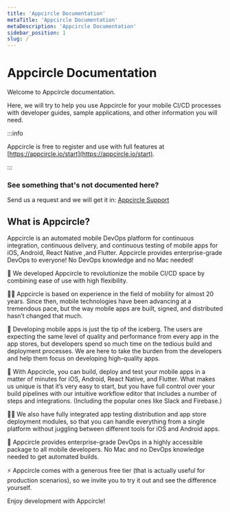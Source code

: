 ```yaml
---
title: 'Appcircle Documentation'
metaTitle: 'Appcircle Documentation'
metaDescription: 'Appcircle Documentation'
sidebar_position: 1
slug: /
---
```


# Appcircle Documentation

Welcome to Appcircle documentation.

Here, we will try to help you use Appcircle for your mobile CI/CD processes with developer guides, sample applications, and other information you will need.

:::info

Appcircle is free to register and use with full features at [https://appcircle.io/start](https://appcircle.io/start).

:::

### See something that's not documented here?&#x20;

Send us a request and we will get it in: [Appcircle Support](https://appcircle.io/support/)

## What is Appcircle?

Appcircle is an automated mobile DevOps platform for continuous integration, continuous delivery, and continuous testing of mobile apps for iOS, Android, React Native ,and Flutter. Appcircle provides enterprise-grade DevOps to everyone! No DevOps knowledge and no Mac needed!

💪 We developed Appcircle to revolutionize the mobile CI/CD space by combining ease of use with high flexibility.

🙋‍♂️ Appcircle is based on experience in the field of mobility for almost 20 years. Since then, mobile technologies have been advancing at a tremendous pace, but the way mobile apps are built, signed, and distributed hasn’t changed that much.

📱 Developing mobile apps is just the tip of the iceberg. The users are expecting the same level of quality and performance from every app in the app stores, but developers spend so much time on the tedious build and deployment processes. We are here to take the burden from the developers and help them focus on developing high-quality apps.

🔨 With Appcircle, you can build, deploy and test your mobile apps in a matter of minutes for iOS, Android, React Native, and Flutter. What makes us unique is that it’s very easy to start, but you have full control over your build pipelines with our intuitive workflow editor that includes a number of steps and integrations. (Including the popular ones like Slack and Firebase.)

🤖🍏 We also have fully integrated app testing distribution and app store deployment modules, so that you can handle everything from a single platform without juggling between different tools for iOS and Android apps.

💼 Appcircle provides enterprise-grade DevOps in a highly accessible package to all mobile developers. No Mac and no DevOps knowledge needed to get automated builds.

⚡ Appcircle comes with a generous free tier (that is actually useful for production scenarios), so we invite you to try it out and see the difference yourself.

Enjoy development with Appcircle!
